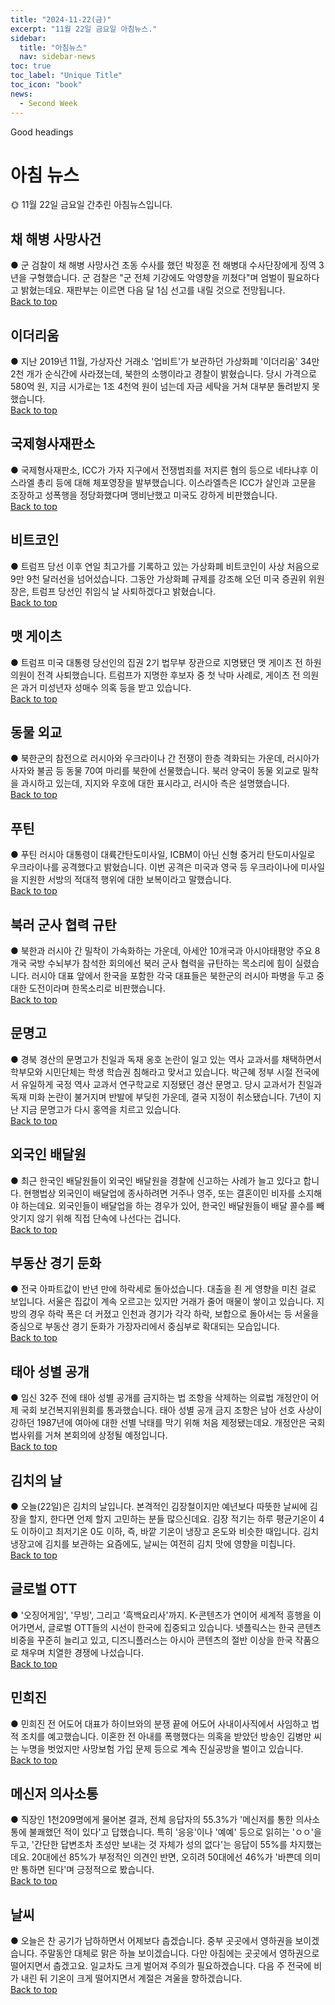```yaml
---
title: "2024-11-22(금)"
excerpt: "11월 22일 금요일 아침뉴스."
sidebar:
  title: "아침뉴스"
  nav: sidebar-news
toc: true
toc_label: "Unique Title"
toc_icon: "book" 
news:
  - Second Week
---
```


Good headings

# 아침 뉴스
🌞 11월 22일 금요일 간추린 아침뉴스입니다.
## 채 해병 사망사건
● 군 검찰이 채 해병 사망사건 초동 수사를 했던 박정훈 전 해병대 수사단장에게 징역 3년을 구형했습니다. 군 검찰은 "군 전체 기강에도 악영향을 끼쳤다"며 엄벌이 필요하다고 밝혔는데요. 재판부는 이르면 다음 달 1심 선고를 내릴 것으로 전망됩니다.
<br>
<a href="#" class="btn btn--success">Back to top</a>
<br>
## 이더리움
● 지난 2019년 11월, 가상자산 거래소 '업비트'가 보관하던 가상화폐 '이더리움' 34만 2천 개가 순식간에 사라졌는데, 북한의 소행이라고 경찰이 밝혔습니다. 당시 가격으로 580억 원, 지금 시가로는 1조 4천억 원이 넘는데 자금 세탁을 거쳐 대부분 돌려받지 못했습니다.
<br>
<a href="#" class="btn btn--success">Back to top</a>
<br>
## 국제형사재판소
● 국제형사재판소, ICC가 가자 지구에서 전쟁범죄를 저지른 혐의 등으로 네타냐후 이스라엘 총리 등에 대해 체포영장을 발부했습니다. 이스라엘측은 ICC가 살인과 고문을 조장하고 성폭행을 정당화했다며 맹비난했고 미국도 강하게 비판했습니다.
<br>
<a href="#" class="btn btn--success">Back to top</a>
<br>
## 비트코인
● 트럼프 당선 이후 연일 최고가를 기록하고 있는 가상화폐 비트코인이 사상 처음으로 9만 9천 달러선을 넘어섰습니다. 그동안 가상화폐 규제를 강조해 오던 미국 증권위 위원장은, 트럼프 당선인 취임식 날 사퇴하겠다고 밝혔습니다.
<br>
<a href="#" class="btn btn--success">Back to top</a>
<br>
## 맷 게이츠
● 트럼프 미국 대통령 당선인의 집권 2기 법무부 장관으로 지명됐던 맷 게이츠 전 하원의원이 전격 사퇴했습니다. 트럼프가 지명한 후보자 중 첫 낙마 사례로, 게이츠 전 의원은 과거 미성년자 성매수 의혹 등을 받고 있습니다.
<br>
<a href="#" class="btn btn--success">Back to top</a>
<br>
## 동물 외교
● 북한군의 참전으로 러시아와 우크라이나 간 전쟁이 한층 격화되는 가운데, 러시아가 사자와 불곰 등 동물 70여 마리를 북한에 선물했습니다. 북러 양국이 동물 외교로 밀착을 과시하고 있는데, 지지와 우호에 대한 표시라고, 러시아 측은 설명했습니다.
<br>
<a href="#" class="btn btn--success">Back to top</a>
<br>
## 푸틴
● 푸틴 러시아 대통령이 대륙간탄도미사일, ICBM이 아닌 신형 중거리 탄도미사일로 우크라이나를 공격했다고 밝혔습니다. 이번 공격은 미국과 영국 등 우크라이나에 미사일을 지원한 서방의 적대적 행위에 대한 보복이라고 말했습니다.
<br>
<a href="#" class="btn btn--success">Back to top</a>
<br>
## 북러 군사 협력 규탄
● 북한과 러시아 간 밀착이 가속화하는 가운데, 아세안 10개국과 아시아태평양 주요 8개국 국방 수뇌부가 참석한 회의에선 북러 군사 협력을 규탄하는 목소리에 힘이 실렸습니다. 러시아 대표 앞에서 한국을 포함한 각국 대표들은 북한군의 러시아 파병을 두고 중대한 도전이라며 한목소리로 비판했습니다.
<br>
<a href="#" class="btn btn--success">Back to top</a>
<br>
## 문명고
● 경북 경산의 문명고가 친일과 독재 옹호 논란이 일고 있는 역사 교과서를 채택하면서 학부모와 시민단체는 학생 학습권 침해라고 맞서고 있습니다. 박근혜 정부 시절 전국에서 유일하게 국정 역사 교과서 연구학교로 지정됐던 경산 문명고. 당시 교과서가 친일과 독재 미화 논란이 불거지며 반발에 부딪힌 가운데, 결국 지정이 취소됐습니다. 7년이 지난 지금 문명고가 다시 홍역을 치르고 있습니다.
<br>
<a href="#" class="btn btn--success">Back to top</a>
<br>
## 외국인 배달원
● 최근 한국인 배달원들이 외국인 배달원을 경찰에 신고하는 사례가 늘고 있다고 합니다. 현행법상 외국인이 배달업에 종사하려면 거주나 영주, 또는 결혼이민 비자를 소지해야 하는데요. 외국인들이 배달업을 하는 경우가 있어, 한국인 배달원들이 배달 콜수를 빼앗기지 않기 위해 직접 단속에 나선다는 겁니다.
<br>
<a href="#" class="btn btn--success">Back to top</a>
<br>
## 부동산 경기 둔화
● 전국 아파트값이 반년 만에 하락세로 돌아섰습니다. 대출을 죈 게 영향을 미친 걸로 보입니다. 서울은 집값이 계속 오르고는 있지만 거래가 줄어 매물이 쌓이고 있습니다. 지방의 경우 하락 폭은 더 커졌고 인천과 경기가 각각 하락, 보합으로 돌아서는 등 서울을 중심으로 부동산 경기 둔화가 가장자리에서 중심부로 확대되는 모습입니다.
<br>
<a href="#" class="btn btn--success">Back to top</a>
<br>
## 태아 성별 공개
● 임신 32주 전에 태아 성별 공개를 금지하는 법 조항을 삭제하는 의료법 개정안이 어제 국회 보건복지위원회를 통과했습니다. 태아 성별 공개 금지 조항은 남아 선호 사상이 강하던 1987년에 여아에 대한 선별 낙태를 막기 위해 처음 제정됐는데요. 개정안은 국회 법사위를 거쳐 본회의에 상정될 예정입니다.
<br>
<a href="#" class="btn btn--success">Back to top</a>
<br>
## 김치의 날
● 오늘(22일)은 김치의 날입니다. 본격적인 김장철이지만 예년보다 따뜻한 날씨에 김장을 할지, 한다면 언제 할지 고민하는 분들 많으신데요. 김장 적기는 하루 평균기온이 4도 이하이고 최저기온 0도 이하, 즉, 바깥 기온이 냉장고 온도와 비슷한 때입니다. 김치냉장고에 김치를 보관하는 요즘에도, 날씨는 여전히 김치 맛에 영향을 미칩니다.
<br>
<a href="#" class="btn btn--success">Back to top</a>
<br>
## 글로벌 OTT
● '오징어게임', '무빙', 그리고 '흑백요리사'까지. K-콘텐츠가 연이어 세계적 흥행을 이어가면서, 글로벌 OTT들의 시선이 한국에 집중되고 있습니다. 넷플릭스는 한국 콘텐츠 비중을 꾸준히 늘리고 있고, 디즈니플러스는 아시아 콘텐츠의 절반 이상을 한국 작품으로 채우며 치열한 경쟁에 나섰습니다.
<br>
<a href="#" class="btn btn--success">Back to top</a>
<br>
## 민희진
● 민희진 전 어도어 대표가 하이브와의 분쟁 끝에 어도어 사내이사직에서 사임하고 법적 조치를 예고했습니다. 이혼한 전 아내를 폭행했다는 의혹을 받았던 방송인 김병만 씨는 누명을 벗었지만 사망보험 가입 문제 등으로 계속 진실공방을 벌이고 있습니다.
<br>
<a href="#" class="btn btn--success">Back to top</a>
<br>
## 메신저 의사소통
● 직장인 1천209명에게 물어본 결과, 전체 응답자의 55.3%가 '메신저를 통한 의사소통에 불쾌했던 적이 있다'고 답했습니다. 특히 '응응'이나 '예예' 등으로 읽히는 'ㅇㅇ'을 두고, '간단한 답변조차 초성만 보내는 것 자체가 성의 없다'는 응답이 55%를 차지했는데요. 20대에선 85%가 부정적인 의견인 반면, 오히려 50대에선 46%가 '바쁜데 의미만 통하면 된다'며 긍정적으로 봤습니다.
<br>
<a href="#" class="btn btn--success">Back to top</a>
<br>
## 날씨
● 오늘은 찬 공기가 남하하면서 어제보다 춥겠습니다. 중부 곳곳에서 영하권을 보이겠습니다. 주말동안 대체로 맑은 하늘 보이겠습니다. 다만 아침에는 곳곳에서 영하권으로 떨어지면서 춥겠고요. 일교차도 크게 벌어져 주의가 필요하겠습니다. 다음 주 전국에 비가 내린 뒤 기온이 크게 떨어지면서 계절은 겨울을 향하겠습니다.
<br>
<a href="#" class="btn btn--success">Back to top</a>
<br>
